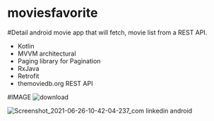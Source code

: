 # moviesfavorite
#Detail
 android movie app that will fetch, movie list from a REST API.
- Kotlin
- MVVM architectural
- Paging library for Pagination
- RxJava
- Retrofit
- themoviedb.org REST API



#IMAGE
![download](https://user-images.githubusercontent.com/47485482/90603383-da6eac00-e218-11ea-8c04-e9fd7ee29592.png)


![Screenshot_2021-06-26-10-42-04-237_com linkedin android](https://user-images.githubusercontent.com/47485482/123504790-e1f0b400-d678-11eb-9bee-75be95790160.jpg)


